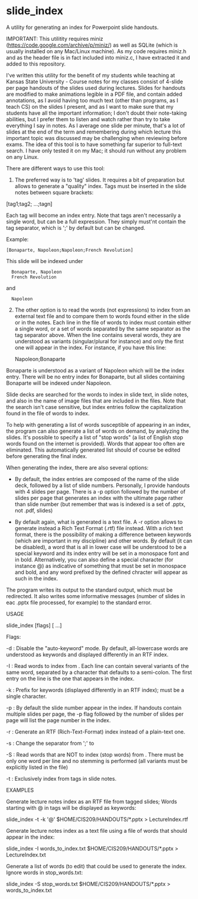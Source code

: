 # slide_index
A utility for generating an index for Powerpoint slide handouts.

IMPORTANT: This utilitity requires miniz (https://code.google.com/archive/p/miniz/) as well as SQLite (which is usually installed on any Mac/Linux machine). As my code requires miniz.h and as the header file is in fact included into miniz.c, I have extracted it and added to this repository.

I've written this utility for the benefit of my students while teaching at Kansas State University - Course notes for my classes consist of 4-slide per page handouts of the slides used during lectures. Slides for handouts are modified to make animations legible in a PDF file, and contain added annotations, as I avoid having too much text (other than programs, as I teach CS) on the slides I present, and as I want to make sure that my students have all the important information; I don't doubt their note-taking abilities, but I prefer them to listen and watch rather than try to take everything I say in notes. As I average one slide per minute, that's a lot of slides at the end of the term and remembering during which lecture this important topic was discussed may be challenging when reviewing before exams.
The idea of this tool is to have something far superior to full-text search.
I have only tested it on my Mac; it should run without any problem on any Linux.

There are different ways to use this tool:

1) The preferred way is to 'tag' slides. It requires a bit of preparation but allows to generate a "quality" index. Tags must be inserted in the slide notes between square brackets:

  [tag1;tag2; ...;tagn]

Each tag will become an index entry. Note that tags aren't necessarily a single word, but can be a full expression. They simply must'nt contain the tag separator, which is ';' by default but can be changed.

Example:

    [Bonaparte, Napoleon;Napoleon;French Revolution]
    
This slide will be indexed under

      Bonaparte, Napoleon
      French Revolution
      
  and
  
      Napoleon
      
2) The other option is to read the words (not expressions) to index from an external text file and to compare them to words found either in the slide or in the notes. Each line in the file of words to index must contain either a single word, or a set of words separated by the same separator as the tag separator above. When the line contains several words, they are understood as variants (singular/plural for instance) and only the first one will appear in the index. For instance, if you have this line:

   Napoleon;Bonaparte
   
Bonaparte is understood as a variant of Napoleon which will be the index entry. There will be no entry index for Bonaparte, but all slides containing Bonaparte will be indexed under Napoleon.

Slide decks are searched for the words to index in slide text, in slide notes, and also in the name of image files that are included in the files. Note that the search isn't case sensitive, but index entries follow the capitalization found in the file of words to index.

To help with generating a list of words susceptible of appearing in an index, the program can also generate a list of words on demand, by analyzing the slides. It's possible to specify a list of "stop words" (a list of English stop words found on the internet is provided). Words that appear too often are eliminated. This automatically generated list should of course be edited before generating the final index.

When generating the index, there are also several options:

- By default, the index entries are composed of the name of the slide deck, followed by a list of slide numbers. Personally, I provide handouts with 4 slides per page. There is a -p option followed by the number of slides per page that generates an index with the ultimate page rather than slide number (but remember that was is indexed is a set of .pptx, not .pdf, slides)

- By default again, what is generated is a text file. A -r option allows to generate instead a Rich Text Format (.rtf) file instead. With a rich text format, there is the possibility of making a difference between keywords (which are important in my discipline) and other words. By default (it can be disabled), a word that is all in lower case will be understood to be a special keyword and its index entry will be set in a monospace font and in bold. Alternatively, you can also define a special character (for instance @) as indicative of something that must be set in monospace and bold, and any word prefixed by the defined chracter will appear as such in the index.

The program writes its output to the standard output, which must be redirected. It also writes some informative messages (number of slides in eac .pptx file processed, for example) to the standard error.
 
USAGE

slide_index [flags] <pptx file> [<pptx file> ...]

 Flags:
 
  -d            : Disable the "auto-keyword" mode. By default, all-lowercase words are understood as keywords
                  and displayed differently in an RTF index.
                  
  -I <filename> : Read words to index from <filename>.
                  Each line can contain several variants of the same word, separated by a character that
                  defaults to a semi-colon. The first entry on the line is the one that appears in the index.
                  
  -k <char>     : Prefix for keywords (displayed differently in an RTF index); must be a single character.
  
  -p <num>      : By default the slide number appear in the index. If handouts contain multiple slides per page,
                  the -p flag followed by the number of slides per page will list the page number in the index.
                  
  -r            : Generate an RTF (Rich-Text-Format) index instead of a plain-text one.
  
  -s <char>     : Change the separator from ';' to <char>
  
  -S <filename> : Read words that are NOT to index (stop words) from <filename>. There must be only one word per
                  line and no stemming is performed (all variants must be explicitly listed in the file)
                  
  -t            : Exclusively index from tags in slide notes.

EXAMPLES

  Generate lecture notes index as an RTF file from tagged slides; Words starting with @ in tags will be displayed as keywords:
  
  slide_index -t -k '@' $HOME/CIS209/HANDOUTS/*.pptx > LectureIndex.rtf
  
  Generate lecture notes index as a text file using a file of words that should appear in the index:
  
  slide_index -I words_to_index.txt $HOME/CIS209/HANDOUTS/*.pptx > LectureIndex.txt
  
  Generate a list of words (to edit) that could be used to generate the index. Ignore words in stop_words.txt:
  
  slide_index -S stop_words.txt $HOME/CIS209/HANDOUTS/*.pptx > words_to_index.txt
  
